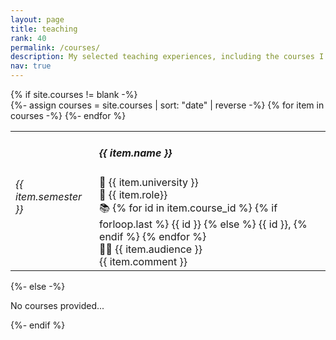 ```yaml
---
layout: page
title: teaching
rank: 40
permalink: /courses/
description: My selected teaching experiences, including the courses I either teached or TAed. Refer to my CV for more information
nav: true
---
```


<div class="news">
  {% if site.courses != blank -%} 
    <div class="table-responsive">
      <table class="table table-sm table-borderless">
      {%- assign courses = site.courses | sort: "date" | reverse -%}
      {% for item in courses -%} 
        <tr align="left">
          <th scope="row">
            <h6><abbr class="badge font-weight-bold danger-color-dark text-uppercase align-middle">
              {{ item.semester }}
            </abbr></h6>
          </th>
          <td>
            <h5> {{ item.name }} </h5>
            🏫  {{ item.university }} <br>
            📌  {{ item.role}} <br>
            📚  {% for id in item.course_id %} 
                  {% if forloop.last %}
                    {{ id }}
                  {% else %}
                    {{ id }}, 
                  {% endif %}
                {% endfor %} <br>
            🧑‍🎓  {{ item.audience }} <br>
            {{ item.comment }} <br>
          </td>
        </tr>
      {%- endfor %} 
      </table>
    </div>
  {%- else -%} 
    <p>No courses provided...</p>
  {%- endif %} 
</div>


